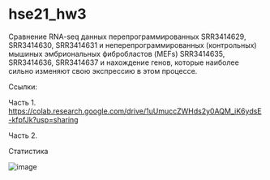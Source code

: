 # hse21_hw3


Сравнение RNA-seq данных перепрограммированных SRR3414629, SRR3414630, SRR3414631 и неперепрограммированных (контрольных) мышиных эмбриональных фибробластов (MEFs) SRR3414635, SRR3414636, SRR3414637 и нахождение генов, которые наиболее сильно изменяют свою экспрессию в этом процессе.

Ссылки: 

Часть 1. https://colab.research.google.com/drive/1uUmuccZWHds2y0AQM_iK6ydsE-kfpfJk?usp=sharing

Часть 2. 

Статистика

![image](https://user-images.githubusercontent.com/93263861/146330211-1e98bf4b-ae17-43a8-a279-5b77728940f6.png)
